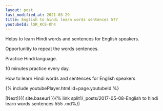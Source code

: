 ```yaml
---
layout: post
last_modified_at: 2021-03-29
title: English to hindi learn words sentences 577 
youtubeId: lSR_KCE-Oh4
---
```

 
 
Helps to learn Hindi words and sentences for English speakers.

Opportunitiy to repeat the words sentences. 

Practice Hindi language. 
 
10 minutes practice every day. 
 
How to learn Hindi words and sentences for English speakers 
 
{% include youtubePlayer.html id=page.youtubeId %}
 
 
[Next]({{ site.baseurl }}{% link  split1/_posts/2017-05-08-English to hindi learn words sentences 555 .md%})
 
